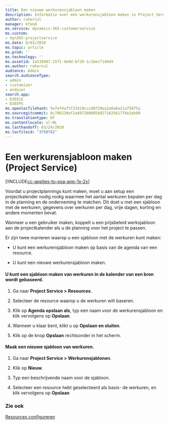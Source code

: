 ```yaml
---
title: Een nieuwe werkurensjabloon maken
description: Informatie over een werkurensjabloon maken in Project Service
author: ruhercul
manager: kfend
ms.service: dynamics-365-customerservice
ms.custom:
- dyn365-projectservice
ms.date: 8/03/2018
ms.topic: article
ms.prod: ''
ms.technology: ''
ms.assetid: 1a519487-25f1-4e9d-b739-1c1becf1d649
ms.author: ruhercul
audience: Admin
search.audienceType:
- admin
- customizer
- enduser
search.app:
- D365CE
- D365PS
ms.openlocfilehash: 5e7ef4af5f22419cccd8f29ea2a0a0a21a75875a
ms.sourcegitcommit: 8c786230ef2a497280885b827162561776e2eb00
ms.translationtype: HT
ms.contentlocale: nl-NL
ms.lasthandoff: 03/24/2020
ms.locfileid: "3750782"
---
```

# <a name="create-a-work-hours-template-project-service"></a>Een werkurensjabloon maken (Project Service)

[!INCLUDE[cc-applies-to-psa-app-1x-2x](../includes/cc-applies-to-psa-app-1x-2x.md)]

Voordat u projectplannings kunt maken, moet u aan setup een projectkalender nodig nodig waarmee het aantal werkuren bepalen per dag in de planning en de onderneming te matchen. Dit doet u met een sjabloon met de werkuren, gegevens over werkuren per dag, vrije dagen, korting en andere momenten bevat.  
  
 Wanneer u een gebruiker maken, koppelt u een prijsbeleid werksjabloon aan de projectkalender als u de planning voor het project te passen.  
  
 Er zijn twee manieren waarop u een sjabloon met de werkuren kunt maken:  
  
-   U kunt een werkurensjabloon maken op basis van de agenda van een resource.  
  
-   U kunt een nieuwe werkurensjabloon maken.  
  
#### <a name="to-create-a-work-hours-template-based-on-a-resources-calendar"></a>U kunt een sjabloon maken van werkuren in de kalender van een bron wordt gebaseerd.  
  
1.  Ga naar **Project Service > Resources**.  
  
2.  Selecteer de resource waarop u de werkuren wilt baseren.  
  
3.  Klik op **Agenda opslaan als**, typ een naam voor de werkurensjabloon en klik vervolgens op **Opslaan**.  
  
4.  Wanneer u klaar bent, klikt u op **Opslaan en sluiten**.  
  
5.  Klik op de knop **Opslaan** rechtsonder in het scherm.  
  
#### <a name="to-create-a-new-work-hours-template"></a>Maak een nieuwe sjabloon van werkuren.  
  
1.  Ga naar **Project Service > Werkurensjablonen**.  
  
2.  Klik op **Nieuw**.  
  
3.  Typ een beschrijvende naam voor de sjabloon.  
  
4.  Selecteer een resource hebt geselecteerd als basis- de werkuren, en klik vervolgens op **Opslaan**  
  
### <a name="see-also"></a>Zie ook  
 [Resources configureren](../project-service/set-up-resources.md)
